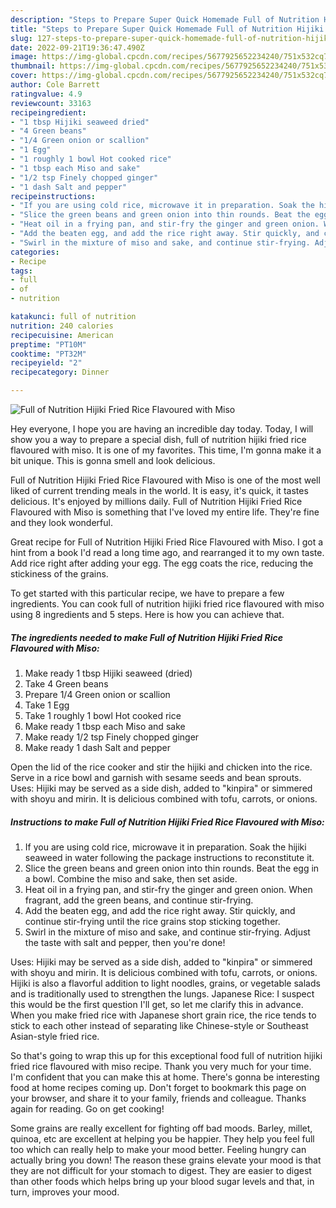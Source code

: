 ```yaml
---
description: "Steps to Prepare Super Quick Homemade Full of Nutrition Hijiki Fried Rice Flavoured with Miso"
title: "Steps to Prepare Super Quick Homemade Full of Nutrition Hijiki Fried Rice Flavoured with Miso"
slug: 127-steps-to-prepare-super-quick-homemade-full-of-nutrition-hijiki-fried-rice-flavoured-with-miso
date: 2022-09-21T19:36:47.490Z
image: https://img-global.cpcdn.com/recipes/5677925652234240/751x532cq70/full-of-nutrition-hijiki-fried-rice-flavoured-with-miso-recipe-main-photo.jpg
thumbnail: https://img-global.cpcdn.com/recipes/5677925652234240/751x532cq70/full-of-nutrition-hijiki-fried-rice-flavoured-with-miso-recipe-main-photo.jpg
cover: https://img-global.cpcdn.com/recipes/5677925652234240/751x532cq70/full-of-nutrition-hijiki-fried-rice-flavoured-with-miso-recipe-main-photo.jpg
author: Cole Barrett
ratingvalue: 4.9
reviewcount: 33163
recipeingredient:
- "1 tbsp Hijiki seaweed dried"
- "4 Green beans"
- "1/4 Green onion or scallion"
- "1 Egg"
- "1 roughly 1 bowl Hot cooked rice"
- "1 tbsp each Miso and sake"
- "1/2 tsp Finely chopped ginger"
- "1 dash Salt and pepper"
recipeinstructions:
- "If you are using cold rice, microwave it in preparation. Soak the hijiki seaweed in water following the package instructions to reconstitute it."
- "Slice the green beans and green onion into thin rounds. Beat the egg in a bowl. Combine the miso and sake, then set aside."
- "Heat oil in a frying pan, and stir-fry the ginger and green onion. When fragrant, add the green beans, and continue stir-frying."
- "Add the beaten egg, and add the rice right away. Stir quickly, and continue stir-frying until the rice grains stop sticking together."
- "Swirl in the mixture of miso and sake, and continue stir-frying. Adjust the taste with salt and pepper, then you&#39;re done!"
categories:
- Recipe
tags:
- full
- of
- nutrition

katakunci: full of nutrition 
nutrition: 240 calories
recipecuisine: American
preptime: "PT10M"
cooktime: "PT32M"
recipeyield: "2"
recipecategory: Dinner

---
```



![Full of Nutrition Hijiki Fried Rice Flavoured with Miso](https://img-global.cpcdn.com/recipes/5677925652234240/751x532cq70/full-of-nutrition-hijiki-fried-rice-flavoured-with-miso-recipe-main-photo.jpg)

Hey everyone, I hope you are having an incredible day today. Today, I will show you a way to prepare a special dish, full of nutrition hijiki fried rice flavoured with miso. It is one of my favorites. This time, I'm gonna make it a bit unique. This is gonna smell and look delicious.

Full of Nutrition Hijiki Fried Rice Flavoured with Miso is one of the most well liked of current trending meals in the world. It is easy, it's quick, it tastes delicious. It's enjoyed by millions daily. Full of Nutrition Hijiki Fried Rice Flavoured with Miso is something that I've loved my entire life. They're fine and they look wonderful.

Great recipe for Full of Nutrition Hijiki Fried Rice Flavoured with Miso. I got a hint from a book I&#39;d read a long time ago, and rearranged it to my own taste. Add rice right after adding your egg. The egg coats the rice, reducing the stickiness of the grains.


To get started with this particular recipe, we have to prepare a few ingredients. You can cook full of nutrition hijiki fried rice flavoured with miso using 8 ingredients and 5 steps. Here is how you can achieve that.

<!--inarticleads1-->

##### The ingredients needed to make Full of Nutrition Hijiki Fried Rice Flavoured with Miso:

1. Make ready 1 tbsp Hijiki seaweed (dried)
1. Take 4 Green beans
1. Prepare 1/4 Green onion or scallion
1. Take 1 Egg
1. Take 1 roughly 1 bowl Hot cooked rice
1. Make ready 1 tbsp each Miso and sake
1. Make ready 1/2 tsp Finely chopped ginger
1. Make ready 1 dash Salt and pepper


Open the lid of the rice cooker and stir the hijiki and chicken into the rice. Serve in a rice bowl and garnish with sesame seeds and bean sprouts. Uses: Hijiki may be served as a side dish, added to &#34;kinpira&#34; or simmered with shoyu and mirin. It is delicious combined with tofu, carrots, or onions. 

<!--inarticleads2-->

##### Instructions to make Full of Nutrition Hijiki Fried Rice Flavoured with Miso:

1. If you are using cold rice, microwave it in preparation. Soak the hijiki seaweed in water following the package instructions to reconstitute it.
1. Slice the green beans and green onion into thin rounds. Beat the egg in a bowl. Combine the miso and sake, then set aside.
1. Heat oil in a frying pan, and stir-fry the ginger and green onion. When fragrant, add the green beans, and continue stir-frying.
1. Add the beaten egg, and add the rice right away. Stir quickly, and continue stir-frying until the rice grains stop sticking together.
1. Swirl in the mixture of miso and sake, and continue stir-frying. Adjust the taste with salt and pepper, then you&#39;re done!


Uses: Hijiki may be served as a side dish, added to &#34;kinpira&#34; or simmered with shoyu and mirin. It is delicious combined with tofu, carrots, or onions. Hijiki is also a flavorful addition to light noodles, grains, or vegetable salads and is traditionally used to strengthen the lungs. Japanese Rice: I suspect this would be the first question I&#39;ll get, so let me clarify this in advance. When you make fried rice with Japanese short grain rice, the rice tends to stick to each other instead of separating like Chinese-style or Southeast Asian-style fried rice. 

So that's going to wrap this up for this exceptional food full of nutrition hijiki fried rice flavoured with miso recipe. Thank you very much for your time. I'm confident that you can make this at home. There's gonna be interesting food at home recipes coming up. Don't forget to bookmark this page on your browser, and share it to your family, friends and colleague. Thanks again for reading. Go on get cooking!

Some grains are really excellent for fighting off bad moods. Barley, millet, quinoa, etc are excellent at helping you be happier. They help you feel full too which can really help to make your mood better. Feeling hungry can actually bring you down! The reason these grains elevate your mood is that they are not difficult for your stomach to digest. They are easier to digest than other foods which helps bring up your blood sugar levels and that, in turn, improves your mood.
